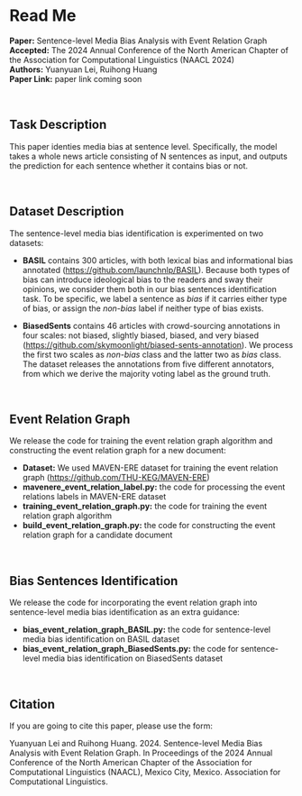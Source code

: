 # Read Me

**Paper:** Sentence-level Media Bias Analysis with Event Relation Graph<br/>
**Accepted:** The 2024 Annual Conference of the North American Chapter of the Association for Computational Linguistics (NAACL 2024)<br/>
**Authors:** Yuanyuan Lei, Ruihong Huang<br/>
**Paper Link:** paper link coming soon

<br/>

## Task Description

This paper identies media bias at sentence level. Specifically, the model takes a whole news article consisting of N sentences as input, and outputs the prediction for each sentence whether it contains bias or not.

<br/>

## Dataset Description

The sentence-level media bias identification is experimented on two datasets:

* **BASIL** contains 300 articles, with both lexical bias and informational bias annotated (https://github.com/launchnlp/BASIL). Because both types of bias can introduce ideological bias to the readers and sway their opinions, we consider them both in our bias sentences identification task. To be specific, we label a sentence as _bias_ if it carries either type of bias, or assign the _non\-bias_ label if neither type of bias exists.

* **BiasedSents** contains 46 articles with crowd-sourcing annotations in four scales: not biased, slightly biased, biased, and very biased (https://github.com/skymoonlight/biased-sents-annotation). We process the first two scales as _non\-bias_ class and the latter two as _bias_ class. The dataset releases the annotations from five different annotators, from which we derive the majority voting label as the ground truth.

<br/>

## Event Relation Graph

We release the code for training the event relation graph algorithm and constructing the event relation graph for a new document:

* **Dataset:** We used MAVEN-ERE dataset for training the event relation graph (https://github.com/THU-KEG/MAVEN-ERE)
* **mavenere_event_relation_label.py:** the code for processing the event relations labels in MAVEN-ERE dataset
* **training_event_relation_graph.py:** the code for training the event relation graph algorithm
* **build_event_relation_graph.py:** the code for constructing the event relation graph for a candidate document

<br/>

## Bias Sentences Identification

We release the code for incorporating the event relation graph into sentence-level media bias identification as an extra guidance:

* **bias_event_relation_graph_BASIL.py:** the code for sentence-level media bias identification on BASIL dataset
* **bias_event_relation_graph_BiasedSents.py:** the code for sentence-level media bias identification on BiasedSents dataset


<br/>

## Citation

If you are going to cite this paper, please use the form:

Yuanyuan Lei and Ruihong Huang. 2024. Sentence-level Media Bias Analysis with Event Relation Graph. In Proceedings of the 2024 Annual Conference of the North American Chapter of the Association for Computational Linguistics (NAACL), Mexico City, Mexico. Association for Computational Linguistics.


```bibtex

```














